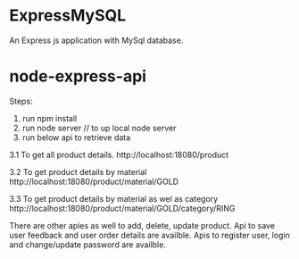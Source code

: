 # ExpressMySQL
An Express js application with MySql database.
# node-express-api

Steps: 
1. run npm install
2. run node server // to up local node server 
3. run below api to retrieve data

  3.1 To get all product details. http://localhost:18080/product

  3.2 To get product details by material http://localhost:18080/product/material/GOLD

  3.3 To get product details by material as wel as category http://localhost:18080/product/material/GOLD/category/RING

 
There are other apies as well to add, delete, update product.
Api to save user feedback and user order details are availble.
Apis to register user, login and change/update password are availble.
